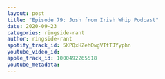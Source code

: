 ```yaml
---
layout: post
title: "Episode 79: Josh from Irish Whip Podcast"
date: 2020-09-23
categories: ringside-rant
author: ringside-rant
spotify_track_id: 5KPQxHZehQwgVTtTJYyphn
youtube_video_id: 
apple_track_id: 1000492265518
youtube_metadata: 
---
```

